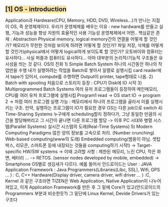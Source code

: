 <h1 style="font-size:15pt; font-weight:bold;"><span style="background-color:#ffe599;">[1] OS - introduction</span></h1>
Application과 Hardware(CPU, Memory, HDD, DVD, Wireless...)가 만나는 지점이 OS, 즉 운영체제이다.
우리가 운영체제를 배우는 이유 : 
new hardware를 만들고 실행, 기능과 성능을 향상
자원의 효율적인 사용
기능성
운영체제에서 어떤.. 핵심같은 존재 : Abstraction
Physical memory, logical memory간의 연결을 어떻게 할 것인가? 메모리가 무한한 것처럼 보이게 하려면 어떻게 할 것인가?
파일 저장, 삭제를 어떻게 할 것인가(physical에서 어떻게 logical하게 보이도록 할 것인가?
오토바이와 컴퓨터는 유사하다... 사실 퍼즐과 컴퓨터도 유사하다... 아마 대부분의 논리적/기능적 구조들은 유사성을 띄는 것 같다.
OS의 진화
1) Simple Batch System
하나의 시간동안 하나의 작업만을 수행
내가 실행하려는 작업을 Batch로 쌓아서 일렬로 실행시킴
card reader에서 tape가 있어서, compute를 수행하면 Output이 printer, tape형태로 나옴.
2) Batch with spooling
처음으로 스토리지 등장 : CPU가 Disk에 IO 시작
3) Multiprogrammed Batch Systems
여러 유저 프로그램들이 등장하여 메인메모리, CPU를 여러 유저 프로그램에 실행시킴
Program1 read -> OS start IO -> program 2 -> 처럼 여러 프로그램 실행 가능 : 메모리에서 하나의 프로그램을 골라서 이를 실행시키는 구조. 만약, 실행하는 프로그램이 IO가 필요한 경우 OS는 다른 job으로 switch
4) Time-Sharing Systems
누구에게 scheduling할지 정하다가, 그냥 동일한 만큼의 시간을 할당해버리고 그 시간이 끝나면 다른 프로그램 할당
-> 이후 PC 시대와 병렬 시스템(Parallel Systems) 실시간 시스템의 도래(Real-Time Systems)
5) Modern Computing Paradigms
많은 양의 정보를 고속으로 처리. (Number crunching)
Web-based computing(www의 도래)
Embedded computing(범용이 아님. 셋탑박스, 리모콘, 스마트폰 등에 내장되는 것들을 computing하기 시작!)
-> Target-specific HW/SW systems
-> 이때 고려할 사항 : 제한된 메모리, 느린 CPU, 작은 화면, 배터리 ...
-> RETOS. (sensor nodes developed by mobile, embedded)
-> Smartphone OS별로 생김새가 다르다. 예를 들어서 안드로이드는
User : JAVA 
Application Framework : Java
Programmers(Libraries(Libc, SSL), Wifi, GPS ... ) : C, C++
Hardware(Display driver, camera driver, wifi driver ... ) :C, Kernel
과 같은 구조라면 TIZEN은
Web Application, Native Application이 나누어져있고, 이게 Application Framework를 만든 후 그 밑에 Core가 있고(안드로이드의 Programmers 부분과 비슷한듯?) 그 밑단에 Linux Kernel, Devide Drivers가 있는 구조다